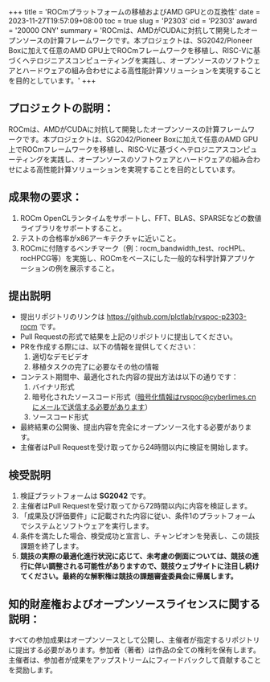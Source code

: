 +++
title = 'ROCmプラットフォームの移植およびAMD GPUとの互換性'
date = 2023-11-27T19:57:09+08:00
toc = true
slug = 'P2303'
cid = 'P2303'
award = '20000 CNY'
summary = 'ROCmは、AMDがCUDAに対抗して開発したオープンソースの計算フレームワークです。本プロジェクトは、SG2042/Pioneer Boxに加えて任意のAMD GPU上でROCmフレームワークを移植し、RISC-Vに基づくヘテロジニアスコンピューティングを実践し、オープンソースのソフトウェアとハードウェアの組み合わせによる高性能計算ソリューションを実現することを目的としています。'
+++

## プロジェクトの説明：

ROCmは、AMDがCUDAに対抗して開発したオープンソースの計算フレームワークです。本プロジェクトは、SG2042/Pioneer Boxに加えて任意のAMD GPU上でROCmフレームワークを移植し、RISC-Vに基づくヘテロジニアスコンピューティングを実践し、オープンソースのソフトウェアとハードウェアの組み合わせによる高性能計算ソリューションを実現することを目的としています。

## 成果物の要求：

1. ROCm OpenCLランタイムをサポートし、FFT、BLAS、SPARSEなどの数値ライブラリをサポートすること。
2. テストの合格率がx86アーキテクチャに近いこと。
3. ROCmに付随するベンチマーク（例：rocm_bandwidth_test、rocHPL、rocHPCG等）を実施し、ROCmをベースにした一般的な科学計算アプリケーションの例を展示すること。

## 提出説明
 
* 提出リポジトリのリンクは https://github.com/plctlab/rvspoc-p2303-rocm です。
* Pull Requestの形式で結果を上記のリポジトリに提出してください。
* PRを作成する際には、以下の情報を提供してください：
  1. 適切なデモビデオ
  2. 移植タスクの完了に必要なその他の情報
* コンテスト期間中、最適化された内容の提出方法は以下の通りです：
  1. バイナリ形式
  2. 暗号化されたソースコード形式（暗号化情報はrvspoc@cyberlimes.cnにメールで送信する必要があります）
  3. ソースコード形式
* 最終結果の公開後、提出内容を完全にオープンソース化する必要があります。
* 主催者はPull Requestを受け取ってから24時間以内に検証を開始します。

## 検受説明

1. 検証プラットフォームは **SG2042** です。
2. 主催者はPull Requestを受け取ってから72時間以内に内容を検証します。
3. 「成果及び評価要件」に記載された内容に従い、条件1のプラットフォームでシステムとソフトウェアを実行します。
4. 条件を満たした場合、検受成功と宣言し、チャンピオンを発表し、この競技課題を終了します。
5. **競技の実際の最適化進行状況に応じて、未考慮の側面については、競技の進行に伴い調整される可能性がありますので、競技ウェブサイトに注目し続けてください。最終的な解釈権は競技の課題審査委員会に帰属します。**

## 知的財産権およびオープンソースライセンスに関する説明：

すべての参加成果はオープンソースとして公開し、主催者が指定するリポジトリに提出する必要があります。参加者（著者）は作品の全ての権利を保有します。主催者は、参加者が成果をアップストリームにフィードバックして貢献することを奨励します。
